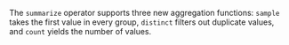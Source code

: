 The `summarize` operator supports three new aggregation functions: `sample`
takes the first value in every group, `distinct` filters out duplicate values,
and `count` yields the number of values.
